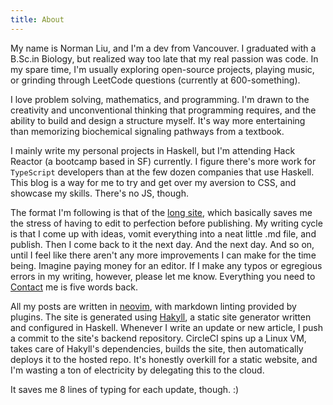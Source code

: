 ```yaml
---
title: About
---
```


My name is Norman Liu, and I'm a dev from Vancouver. I graduated with a B.Sc.in Biology, but realized way too late that my real passion was code. In my spare time, I'm usually exploring open-source projects, playing music, or grinding through LeetCode questions (currently at 600-something).

I love problem solving, mathematics, and programming. I'm drawn to the creativity and unconventional thinking that programming requires, and the ability to build and design a structure myself. It's way more entertaining than memorizing biochemical signaling pathways from a textbook.

I mainly write my personal projects in Haskell, but I'm attending Hack Reactor (a bootcamp based in SF) currently. I figure there's more work for `TypeScript` developers than at the few dozen companies that use Haskell. This blog is a way for me to try and get over my aversion to CSS, and showcase my skills. There's no JS, though.

The format I'm following is that of the [long site](https://www.gwern.net/About#long-site), which basically saves me the stress of having to edit to perfection before publishing. My writing cycle is that I come up with ideas, vomit everything into a neat little .md file, and publish. Then I come back to it the next day. And the next day. And so on, until I feel like there aren't any more improvements I can make for the time being. Imagine paying money for an editor. If I make any typos or egregious errors in my writing, however, please let me know. Everything you need to [Contact](https://nliu.net/contact.html) me is five words back.

All my posts are written in [neovim](https://neovim.io/), with markdown linting provided by plugins. The site is generated using [Hakyll](https://jaspervdj.be/hakyll/), a static site generator written and configured in Haskell. Whenever I write an update or new article, I push a commit to the site's backend repository. CircleCI spins up a Linux VM, takes care of Hakyll's dependencies, builds the site, then automatically deploys it to the hosted repo. It's honestly overkill for a static website, and I'm wasting a ton of electricity by delegating this to the cloud.

It saves me 8 lines of typing for each update, though. :)




